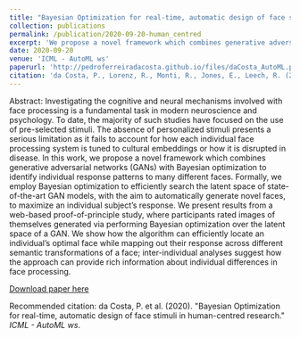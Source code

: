 ```yaml
---
title: "Bayesian Optimization for real-time, automatic design of face stimuli in human-centred research"
collection: publications
permalink: /publication/2020-09-20-human_centred
excerpt: 'We propose a novel framework which combines generative adversarial networks (GANs) with Bayesian optimization to identify individual response patterns to many different faces.'
date: 2020-09-20
venue: 'ICML - AutoML ws'
paperurl: 'http://pedroferreiradacosta.github.io/files/daCosta_AutoML.pdf'
citation: 'da Costa, P., Lorenz, R., Monti, R., Jones, E., Leech, R. (2020). &quot;Bayesian Optimization for real-time, automatic design of face stimuli in human-centred research.&quot; <i>ICML - AutoML ws</i>'
---
```

Abstract: Investigating the cognitive and neural mechanisms involved with face processing is a fundamental task in modern neuroscience and psychology. To date, the majority of such studies have focused on the use of pre-selected stimuli. The absence of personalized stimuli presents a serious limitation as it fails to account for how each individual face processing system is tuned to cultural embeddings or how it is disrupted in disease. In this work, we propose a novel framework which combines generative adversarial networks (GANs) with Bayesian optimization to identify individual response patterns to many different faces. Formally, we employ Bayesian optimization to efficiently search the latent space of state-of-the-art GAN models, with the aim to automatically generate novel faces, to maximize an individual subject’s response. We present results from a web-based proof-of-principle study, where participants rated images of themselves generated via performing Bayesian optimization over the latent space of a GAN. We show how the algorithm can efficiently locate an individual’s optimal face while mapping out their response across different semantic transformations of a face; inter-individual analyses suggest how the approach can provide rich information about individual differences in face processing.

[Download paper here](http://pedroferreiradacosta.github.io/files/daCosta_AutoML.pdf)

Recommended citation: da Costa, P. et al. (2020). &quot;Bayesian Optimization for real-time, automatic design of face stimuli in human-centred research.&quot; <i>ICML - AutoML ws</i>.